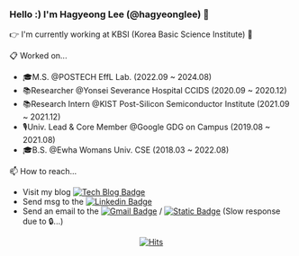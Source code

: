 ### Hello :) I'm Hagyeong Lee (@hagyeonglee) 👋

👉 I'm currently working at KBSI (Korea Basic Science Institute) 🌱

📋 Worked on...
- 🎓M.S. @POSTECH EffL Lab. (2022.09 ~ 2024.08)
- 📚Researcher @Yonsei Severance Hospital CCIDS (2020.09 ~ 2020.12)
- 📚Research Intern @KIST Post-Silicon Semiconductor Institute (2021.09 ~ 2021.12)
- 🎙️Univ. Lead & Core Member @Google GDG on Campus (2019.08 ~ 2021.08)
- 🎓B.S. @Ewha Womans Univ. CSE (2018.03 ~ 2022.08)

📫 How to reach... 
- Visit my blog [![Tech Blog Badge](http://img.shields.io/badge/-Tech%20blog-black?style=flat-square&logo=github&link=https://zzsza.github.io/)](https://hagyeonglee.github.io)
- Send msg to the [![Linkedin Badge](https://img.shields.io/badge/-LinkedIn-blue?style=flat-square&logo=Linkedin&logoColor=white&link=https://www.linkedin.com/in/hagyeong-lee-1b342520b/)](https://www.linkedin.com/in/hagyeong-lee-1b342520b/)
- Send an email to the [![Gmail Badge](https://img.shields.io/badge/Gmail-d14836?style=flat-square&logo=Gmail&logoColor=white&link=mailto:lhgy0708@gmail.com)](mailto:hagyeongleee@gmail.com) / [![Static Badge](https://img.shields.io/badge/KBSI%20mail-0082D8)](mailto:lhgy0708@kbsi.re.kr) (Slow response due to 🔒...)

<!--
/ [![Static Badge](https://img.shields.io/badge/KBSI%20Email-0082D8&link=mailto:lhgy0708@kbsi.re.kr)](mailto:lhgy0708@kbsi.re.kr)

📚📚🎓🎓
🌱 I’m currently interested in
- Evaluation using LLM
- Neural Codec, Data Compression
- Machine Learning (Fairness, Accountability, and Transparency)

📫 How to reach me: hagyeonglee@postech.ac.kr   [![Gmail Badge](https://img.shields.io/badge/Gmail-d14836?style=flat-square&logo=Gmail&logoColor=white&link=mailto:lhgy0708@gmail.com)](mailto:hagyeonglee@postech.ac.kr) [![Linkedin Badge](https://img.shields.io/badge/-LinkedIn-blue?style=flat-square&logo=Linkedin&logoColor=white&link=https://www.linkedin.com/in/hagyeong-lee-1b342520b/)](https://www.linkedin.com/in/hagyeong-lee-1b342520b/)



**hagyeonglee/hagyeonglee** is a ✨ _special_ ✨ repository because its `README.md` (this file) appears on your GitHub profile.

Here are some ideas to get you started:

- 🔭 I’m currently working on ...
- 🌱 I’m currently learning ...
- 👯 I’m looking to collaborate on ...
- 🤔 I’m looking for help with ...
- 💬 Ask me about ...
- 📫 How to reach me: ...
- 😄 Pronouns: ...
- ⚡ Fun fact: ...
👉 I’m currently working on
-->
<!-- &hide=stars,commits,prs,issues,contribs -->
<!--[![Anurag's github stats](https://github-readme-stats.vercel.app/api?username=Hagyeong&show_icons=true&count_private=true&theme=algolia)](https://github.com/anuraghazra/github-readme-stats)-->
<!--[![Top Langs](https://github-readme-stats.vercel.app/api/top-langs/?username=Hagyeong&layout=compact&theme=algolia&hide=javascript,html)](https://github.com/anuraghazra/github-readme-stats)-->

<!--
[![Tech Blog Badge](http://img.shields.io/badge/-Tech%20blog-black?style=flat-square&logo=github&link=https://zzsza.github.io/)](https://zzsza.github.io/)
	
  [![Linkedin Badge](https://img.shields.io/badge/-LinkedIn-blue?style=flat-square&logo=Linkedin&logoColor=white&link=https://www.linkedin.com/in/seong-yun-byeon-8183a8113/)](https://www.linkedin.com/in/seong-yun-byeon-8183a8113/)
	
  [![Youtube Badge](https://img.shields.io/badge/Youtube-ff0000?style=flat-square&logo=youtube&link=https://www.youtube.com/c/kyleschool)](https://www.youtube.com/c/kyleschool)
	
  [![Facebook Badge](https://img.shields.io/badge/facebook-1877f2?style=flat-square&logo=facebook&logoColor=white&link=https://www.facebook.com/zzsza)](https://www.facebook.com/zzsza)
	
	

-->

<div align=center>
	
  [![Hits](https://hits.seeyoufarm.com/api/count/incr/badge.svg?url=https%3A%2F%2Fgithub.com%2Fzzsza)](https://hits.seeyoufarm.com) 
	
</div>
